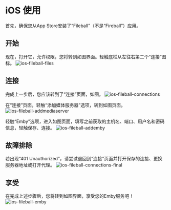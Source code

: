 # iOS 使用

首先，确保您从App Store安装了“Fileball”（不是“Fireball”）应用。

## 开始

现在，打开它，允许权限，您将转到如图界面。轻触底栏从左往右第二个“连接”图标。
![ios-fileball-files](https://i.postimg.cc/zvFjvqXM/20240413160846.png)

## 连接

完成上一步后，您应该转到了“连接”页面，如图。
![ios-fileball-connections](https://i.postimg.cc/X7xL0NPB/20240413160853.png)

在“连接”页面，轻触“添加媒体服务器”选项，转到如图页面。
![ios-fileball-addmediaserver](https://i.postimg.cc/jSd8Wnfh/20240413160858.png)

轻触“Emby”选项，进入如图页面，填写之前获取的主机名、端口、用户名和密码信息，轻触保存、连接。
![ios-fileball-addemby](https://i.postimg.cc/25yXtL85/20240413160923.png)

## 故障排除

若出现“401 Unauthorized”，请尝试退回到“连接”页面并打开保存的连接、更换服务器地址或打开代理。
![ios-fileball-connections-final](https://i.postimg.cc/63sgG5t5/20240413161826.png)

## 享受

在完成上述步骤后，您将转到如图界面，享受您的Emby服务吧！
![ios-fileball-emby](https://i.postimg.cc/PJfjPrQv/20240413162348.jpg)
